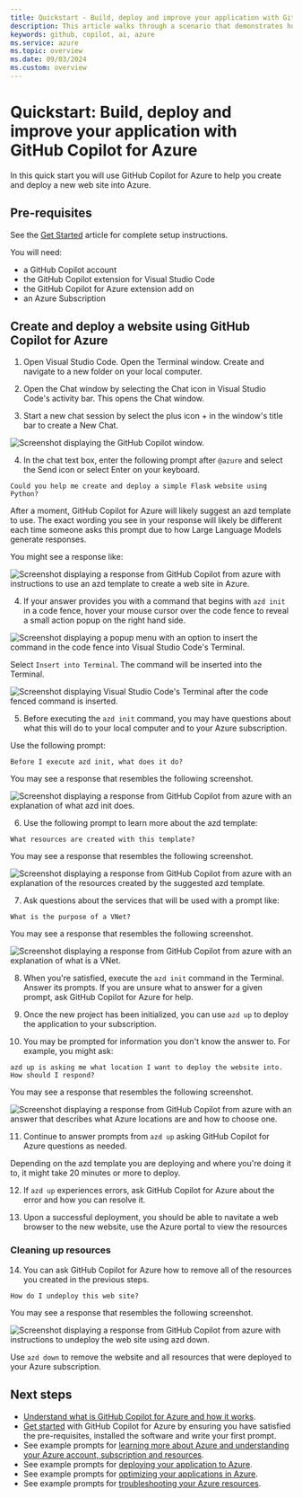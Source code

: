 ```yaml
---
title: Quickstart - Build, deploy and improve your application with GitHub Copilot for Azure
description: This article walks through a scenario that demonstrates how to integrate GitHub Copilot for Azure Visual Studio Code extension into a developer's workflow.
keywords: github, copilot, ai, azure
ms.service: azure
ms.topic: overview
ms.date: 09/03/2024
ms.custom: overview
---
```


# Quickstart: Build, deploy and improve your application with GitHub Copilot for Azure

In this quick start you will use GitHub Copilot for Azure to help you create and deploy a new web site into Azure.

## Pre-requisites

See the [Get Started](get-started.md) article for complete setup instructions.

You will need:

- a GitHub Copilot account
- the GitHub Copilot extension for Visual Studio Code
- the GitHub Copilot for Azure extension add on
- an Azure Subscription

## Create and deploy a website using GitHub Copilot for Azure

1. Open Visual Studio Code. Open the Terminal window. Create and navigate to a new folder on your local computer.

2. Open the Chat window by selecting the Chat icon in Visual Studio Code's activity bar. This opens the Chat window.

3. Start a new chat session by select the plus icon + in the window's title bar to create a New Chat.

![Screenshot displaying the GitHub Copilot window.](media/quickstart-ask-copilot.png)

4. In the chat text box, enter the following prompt after `@azure` and select the Send icon or select Enter on your keyboard.

```text
Could you help me create and deploy a simple Flask website using Python?
```

After a moment, GitHub Copilot for Azure will likely suggest an azd template to use. The exact wording you see in your response will likely be different each time someone asks this prompt due to how Large Language Models generate responses.

You might see a response like:

![Screenshot displaying a response from GitHub Copilot from azure with instructions to use an azd template to create a web site in Azure.](media/quickstart-create.png)


4. If your answer provides you with a command that begins with `azd init` in a code fence, hover your mouse cursor over the code fence to reveal a small action popup on the right hand side.

![Screenshot displaying a popup menu with an option to insert the command in the code fence into Visual Studio Code's Terminal.](media/quickstart-insert.png)

Select `Insert into Terminal`. The command will be inserted into the Terminal.

![Screenshot displaying Visual Studio Code's Terminal after the code fenced command is inserted.](media/quickstart-inserted.png)

5. Before executing the `azd init` command, you may have questions about what this will do to your local computer and to your Azure subscription.

Use the following prompt:

```text
Before I execute azd init, what does it do?
```
You may see a response that resembles the following screenshot.

![Screenshot displaying a response from GitHub Copilot from azure with an explanation of what azd init does.](media/quickstart-azd-init.png)


6. Use the following prompt to learn more about the azd template:

```text
What resources are created with this template?
```
You may see a response that resembles the following screenshot.

![Screenshot displaying a response from GitHub Copilot from azure with an explanation of the resources created by the suggested azd template.](media/quickstart-resources.png)

7. Ask questions about the services that will be used with a prompt like:

```text
What is the purpose of a VNet?
```
You may see a response that resembles the following screenshot.

![Screenshot displaying a response from GitHub Copilot from azure with an explanation of what is a VNet.](media/quickstart-location.png)

8. When you're satisfied, execute the `azd init` command in the Terminal. Answer its prompts. If you are unsure what to answer for a given prompt, ask GitHub Copilot for Azure for help.


9. Once the new project has been initialized, you can use `azd up` to deploy the application to your subscription.

10. You may be prompted for information you don't know the answer to. For example, you might ask:

```
azd up is asking me what location I want to deploy the website into. How should I respond?
```

You may see a response that resembles the following screenshot.

![Screenshot displaying a response from GitHub Copilot from azure with an answer that describes what Azure locations are and how to choose one.](media/quickstart-location.png)

11. Continue to answer prompts from `azd up` asking GitHub Copilot for Azure questions as needed.

Depending on the azd template you are deploying and where you're doing it to, it might take 20 minutes or more to deploy. 

12. If `azd up` experiences errors, ask GitHub Copilot for Azure about the error and how you can resolve it.

13. Upon a successful deployment, you should be able to navitate a web browser to the new website, use the Azure portal to view the resources

### Cleaning up resources

14. You can ask GitHub Copilot for Azure how to remove all of the resources you created in the previous steps.

```text
How do I undeploy this web site?
```

You may see a response that resembles the following screenshot.

![Screenshot displaying a response from GitHub Copilot from azure with instructions to undeploy the web site using azd down.](media/quickstart-undeploy.png)

Use `azd down` to remove the website and all resources that were deployed to your Azure subscription.

## Next steps

- [Understand what is GitHub Copilot for Azure and how it works](introduction.md).
- [Get started](get-started.md) with GitHub Copilot for Azure by ensuring you have satisfied the pre-requisites, installed the software and write your first prompt.
- See example prompts for [learning more about Azure and understanding your Azure account, subscription and resources](learn-examples.md).
- See example prompts for [deploying your application to Azure](deploy-examples.md).
- See example prompts for [optimizing your applications in Azure](optimize-examples.md).
- See example prompts for [troubleshooting your Azure resources](troubleshoot-examples.md).

